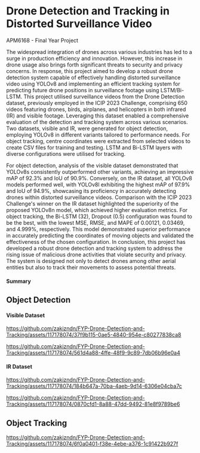 
# Drone Detection and Tracking in Distorted Surveillance Video

APM6168 - Final Year Project

The widespread integration of drones across various industries has led to a surge in production efficiency and innovation. However, this increase in drone usage also brings forth significant threats to security and privacy concerns. In response, this project aimed to develop a robust drone detection system capable of effectively handling distorted surveillance video using YOLOv8 and implementing an efficient tracking system for predicting future drone positions in surveillance footage using LSTM/Bi-LSTM. This project utilised surveillance videos from the Drone Detection dataset, previously employed in the ICIP 2023 Challenge, comprising 650 videos featuring drones, birds, airplanes, and helicopters in both infrared (IR) and visible footage. Leveraging this dataset enabled a comprehensive evaluation of the detection and tracking system across various scenarios. Two datasets, visible and IR, were generated for object detection, employing YOLOv8 in different variants tailored to performance needs. For object tracking, centre coordinates were extracted from selected videos to create CSV files for training and testing. LSTM and Bi-LSTM layers with diverse configurations were utilised for tracking.

For object detection, analysis of the visible dataset demonstrated that YOLOv8s consistently outperformed other variants, achieving an impressive mAP of 92.3% and IoU of 90.9%. Conversely, on the IR dataset, all YOLOv8 models performed well, with YOLOv8l exhibiting the highest mAP of 97.9% and IoU of 94.9%, showcasing its proficiency in accurately detecting drones within distorted surveillance videos. Comparison with the ICIP 2023 Challenge's winner on the IR dataset highlighted the superiority of the proposed YOLOv8n model, which achieved higher evaluation metrics. For object tracking, the Bi-LSTM (32), Dropout (0.5) configuration was found to be the best, with the lowest MSE, RMSE, and MAPE of 0.00121, 0.03469, and 4.999%, respectively. This model demonstrated superior performance in accurately predicting the coordinates of moving objects and validated the effectiveness of the chosen configuration. In conclusion, this project has developed a robust drone detection and tracking system to address the rising issue of malicious drone activities that violate security and privacy. The system is designed not only to detect drones among other aerial entities but also to track their movements to assess potential threats.

#### Summary 


## Object Detection

#### Visible Dataset

https://github.com/zakizndn/FYP-Drone-Detection-and-Tracking/assets/117178074/37f9b115-0ae5-4840-954e-c80277838ca8

https://github.com/zakizndn/FYP-Drone-Detection-and-Tracking/assets/117178074/561d4a88-4ffe-48f9-9c89-7db06b96e0a4

#### IR Dataset

https://github.com/zakizndn/FYP-Drone-Detection-and-Tracking/assets/117178074/184b647a-70ba-4aeb-9d14-6306e04cba7c

https://github.com/zakizndn/FYP-Drone-Detection-and-Tracking/assets/117178074/0870cfd1-8a88-47dd-9492-81e8f9789be6

## Object Tracking

https://github.com/zakizndn/FYP-Drone-Detection-and-Tracking/assets/117178074/6f0a0401-f38e-4ebe-a376-1c91422b927f

